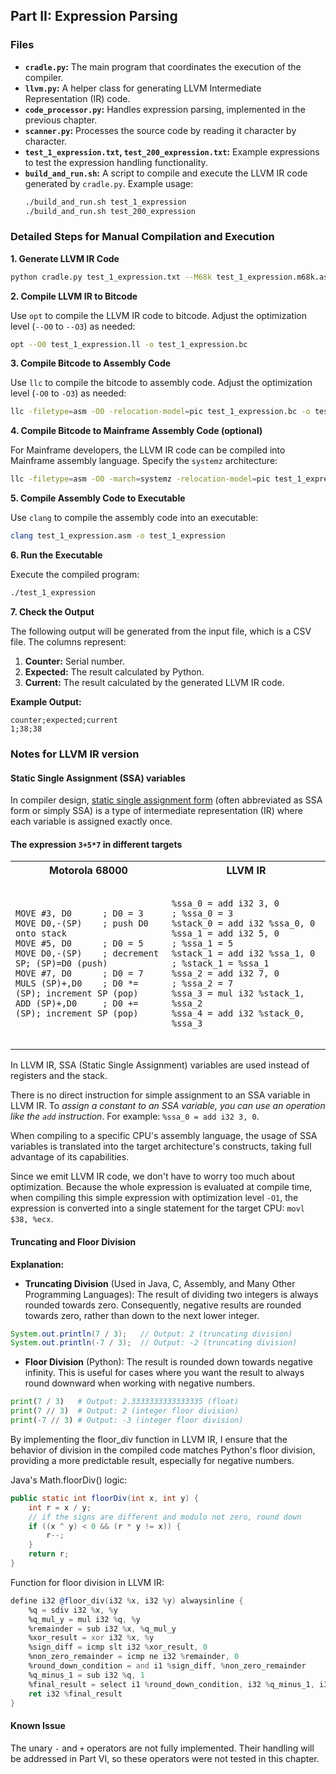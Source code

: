 ## Part II: Expression Parsing

### Files
* **`cradle.py`:** The main program that coordinates the execution of the compiler.
* **`llvm.py`:** A helper class for generating LLVM Intermediate Representation (IR) code.
* **`code_processor.py`:** Handles expression parsing, implemented in the previous chapter.
* **`scanner.py`:** Processes the source code by reading it character by character.
* **`test_1_expression.txt`, `test_200_expression.txt`:** Example expressions to test the expression handling functionality.
* **`build_and_run.sh`:** A script to compile and execute the LLVM IR code generated by `cradle.py`.
  Example usage:
  ```bash
  ./build_and_run.sh test_1_expression
  ./build_and_run.sh test_200_expression

### Detailed Steps for Manual Compilation and Execution
**1. Generate LLVM IR Code**
```bash
python cradle.py test_1_expression.txt --M68k test_1_expression.m68k.asm --LLVM test_1_expression.ll
```
**2. Compile LLVM IR to Bitcode**

Use `opt` to compile the LLVM IR code to bitcode. Adjust the optimization level (`--O0` to `--O3`) as needed:
```bash
opt --O0 test_1_expression.ll -o test_1_expression.bc
```

**3. Compile Bitcode to Assembly Code**

Use `llc` to compile the bitcode to assembly code. Adjust the optimization level (`-O0` to `-O3`) as needed:
```bash
llc -filetype=asm -O0 -relocation-model=pic test_1_expression.bc -o test_1_expression.asm
```
**4. Compile Bitcode to Mainframe Assembly Code (optional)**

For Mainframe developers, the LLVM IR code can be compiled into Mainframe assembly language. Specify the `systemz` architecture:
```bash
llc -filetype=asm -O0 -march=systemz -relocation-model=pic test_1_expression.bc -o test_1_expression.systemz.asm
```
**5. Compile Assembly Code to Executable**

Use `clang` to compile the assembly code into an executable:
```bash
clang test_1_expression.asm -o test_1_expression
```
**6. Run the Executable**

Execute the compiled program:
```bash
./test_1_expression
```
**7. Check the Output**

The following output will be generated from the input file, which is a CSV file. The columns represent:

1. **Counter:** Serial number.
2. **Expected:** The result calculated by Python.
3. **Current:** The result calculated by the generated LLVM IR code.

**Example Output:**
```csv
counter;expected;current
1;38;38
```
### Notes for LLVM IR version
#### Static Single Assignment (SSA) variables

In compiler design, [static single assignment form](https://en.wikipedia.org/wiki/Static_single-assignment_form) (often abbreviated as SSA form or simply SSA) is a type of intermediate representation (IR) where each variable is assigned exactly once.

#### The expression `3+5*7` in different targets

<table>
  <tr>
    <th>Motorola 68000</th>
    <th>LLVM IR</th>
  </tr>
  <tr>
    <td>
      <pre><code class="asm">
MOVE #3, D0      ; D0 = 3
MOVE D0,-(SP)    ; push D0 onto stack
MOVE #5, D0      ; D0 = 5
MOVE D0,-(SP)    ; decrement SP; (SP)=D0 (push)
MOVE #7, D0      ; D0 = 7
MULS (SP)+,D0    ; D0 *= (SP); increment SP (pop)
ADD (SP)+,D0     ; D0 += (SP); increment SP (pop)
      </code></pre>
    </td>
    <td>
      <pre><code class="asm">
%ssa_0 = add i32 3, 0          ; %ssa_0 = 3
%stack_0 = add i32 %ssa_0, 0
%ssa_1 = add i32 5, 0          ; %ssa_1 = 5
%stack_1 = add i32 %ssa_1, 0   ; %stack_1 = %ssa_1
%ssa_2 = add i32 7, 0          ; %ssa_2 = 7
%ssa_3 = mul i32 %stack_1, %ssa_2
%ssa_4 = add i32 %stack_0, %ssa_3
      </code></pre>
    </td>
</table>

In LLVM IR, SSA (Static Single Assignment) variables are used instead of registers and the stack.

There is no direct instruction for simple assignment to an SSA variable in LLVM IR. To _assign a constant to an SSA variable, you can use an operation like the `add` instruction_. For example: `%ssa_0 = add i32 3, 0`.

When compiling to a specific CPU's assembly language, the usage of SSA variables is translated into the target architecture's constructs, taking full advantage of its capabilities.

Since we emit LLVM IR code, we don't have to worry too much about optimization. Because the whole expression is evaluated at compile time, when compiling this simple expression with optimization level `-O1`, the expression is converted into a single statement for the target CPU: `movl $38, %ecx`.

#### Truncating and Floor Division

**Explanation:**
- **Truncating Division** (Used in Java, C, Assembly, and Many Other Programming Languages): The result of dividing two integers is always rounded towards zero. Consequently, negative results are rounded towards zero, rather than down to the next lower integer.
```java
System.out.println(7 / 3);   // Output: 2 (truncating division)
System.out.println(-7 / 3);  // Output: -2 (truncating division)
```
- **Floor Division** (Python): The result is rounded down towards negative infinity. This is useful for cases where you want the result to always round downward when working with negative numbers.
```python
print(7 / 3)   # Output: 2.3333333333333335 (float)
print(7 // 3)  # Output: 2 (integer floor division)
print(-7 // 3) # Output: -3 (integer floor division)
```
By implementing the floor_div function in LLVM IR, I ensure that the behavior of division in the compiled code matches Python's floor division, providing a more predictable result, especially for negative numbers.

Java's Math.floorDiv() logic:
```java
public static int floorDiv(int x, int y) {
    int r = x / y;
    // if the signs are different and modulo not zero, round down
    if ((x ^ y) < 0 && (r * y != x)) {
        r--;
    }
    return r;
}
```
Function for floor division in LLVM IR:
```asm
define i32 @floor_div(i32 %x, i32 %y) alwaysinline {
    %q = sdiv i32 %x, %y
    %q_mul_y = mul i32 %q, %y
    %remainder = sub i32 %x, %q_mul_y
    %xor_result = xor i32 %x, %y
    %sign_diff = icmp slt i32 %xor_result, 0
    %non_zero_remainder = icmp ne i32 %remainder, 0
    %round_down_condition = and i1 %sign_diff, %non_zero_remainder
    %q_minus_1 = sub i32 %q, 1
    %final_result = select i1 %round_down_condition, i32 %q_minus_1, i32 %q
    ret i32 %final_result
}
```
#### Known Issue
The unary `-` and `+` operators are not fully implemented. Their handling will be addressed in Part VI, so these operators were not tested in this chapter.
